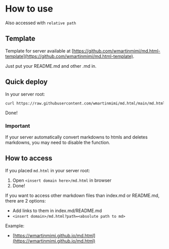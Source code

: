 # How to use

Also accessed with ```relative path```

## Template

Template for server available at [https://github.com/wmartinmimi/md.html-template](https://github.com/wmartinmimi/md.html-template).

Just put your README.md and other .md in.

## Quick deploy

In your server root:

```bash
curl https://raw.githubusercontent.com/wmartinmimi/md.html/main/md.html -o md.html
```

Done!

### Important

If your server automatically convert markdowns to htmls and deletes markdowns,
you may need to disable the function.

## How to access

If you placed ```md.html``` in your server root:

1. Open ```<insert domain here>/md.html``` in browser
2. Done!

If you want to access other markdown files than index.md or README.md,
there are 2 options:

- Add links to them in index.md/README.md
- ```<insert domain>/md.html?path=<absolute path to md>```

Example:

- [https://wmartinmimi.github.io/md.html](https://wmartinmimi.github.io/md.html)
